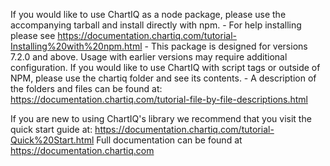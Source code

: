 If you would like to use ChartIQ as a node package, please use the accompanying tarball and install directly with npm.
	- For help installing please see https://documentation.chartiq.com/tutorial-Installing%20with%20npm.html
	- This package is designed for versions 7.2.0 and above. Usage with earlier versions may require additional configuration.
If you would like to use ChartIQ with script tags or outside of NPM, please use the chartiq folder and see its contents.
	- A description of the folders and files can be found at: https://documentation.chartiq.com/tutorial-file-by-file-descriptions.html

If you are new to using ChartIQ's library we recommend that you visit the quick start guide at: https://documentation.chartiq.com/tutorial-Quick%20Start.html
Full documentation can be found at https://documentation.chartiq.com
